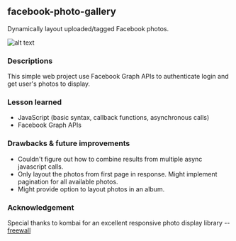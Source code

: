 ## facebook-photo-gallery
Dynamically layout uploaded/tagged Facebook photos.

![alt text](https://github.com/aqd14/facebook-photo-gallery/blob/master/screenshot.png)

### Descriptions
This simple web project use Facebook Graph APIs to authenticate login and get user's photos to display.

### Lesson learned
* JavaScript (basic syntax, callback functions, asynchronous calls)
* Facebook Graph APIs

### Drawbacks & future improvements
* Couldn't figure out how to combine results from multiple async javascript calls.
* Only layout the photos from first page in response. Might implement pagination for all available photos.
* Might provide option to layout photos in an album.

### Acknowledgement
Special thanks to kombai for an excellent responsive photo display library -- [freewall](https://github.com/kombai/freewall)
